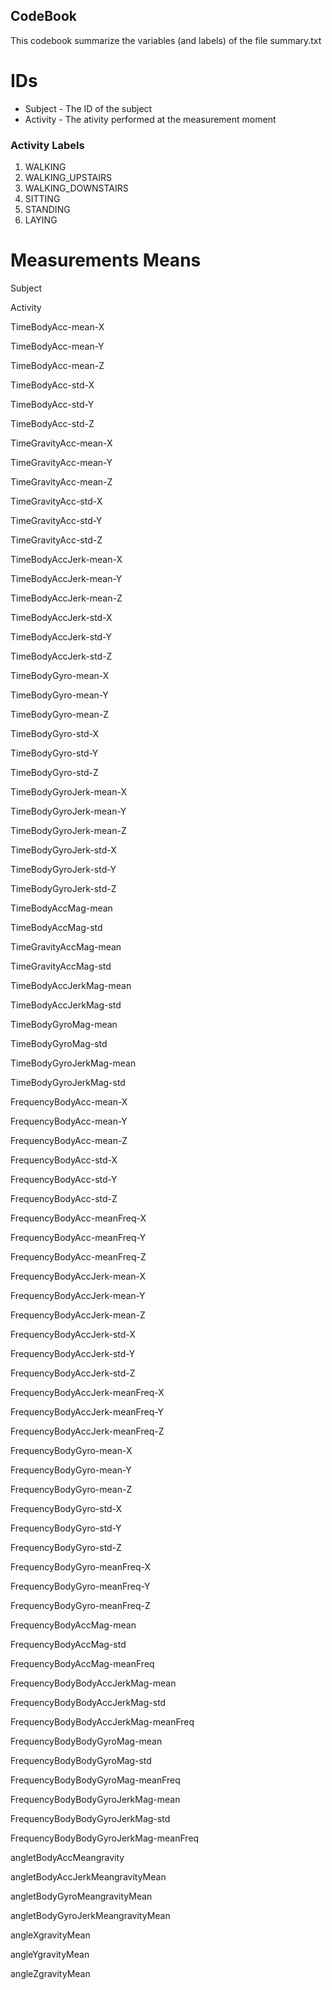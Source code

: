 ## CodeBook
This codebook summarize the variables (and labels) of the file summary.txt

# IDs
* Subject - The ID of the subject
* Activity - The ativity performed at the measurement moment

### Activity Labels
1. WALKING
2. WALKING_UPSTAIRS
3. WALKING_DOWNSTAIRS
4. SITTING
5. STANDING
6. LAYING


# Measurements Means
Subject

Activity

TimeBodyAcc-mean-X

TimeBodyAcc-mean-Y

TimeBodyAcc-mean-Z

TimeBodyAcc-std-X

TimeBodyAcc-std-Y

TimeBodyAcc-std-Z

TimeGravityAcc-mean-X

TimeGravityAcc-mean-Y

TimeGravityAcc-mean-Z

TimeGravityAcc-std-X

TimeGravityAcc-std-Y

TimeGravityAcc-std-Z

TimeBodyAccJerk-mean-X

TimeBodyAccJerk-mean-Y

TimeBodyAccJerk-mean-Z

TimeBodyAccJerk-std-X

TimeBodyAccJerk-std-Y

TimeBodyAccJerk-std-Z

TimeBodyGyro-mean-X

TimeBodyGyro-mean-Y

TimeBodyGyro-mean-Z

TimeBodyGyro-std-X

TimeBodyGyro-std-Y

TimeBodyGyro-std-Z

TimeBodyGyroJerk-mean-X

TimeBodyGyroJerk-mean-Y

TimeBodyGyroJerk-mean-Z

TimeBodyGyroJerk-std-X

TimeBodyGyroJerk-std-Y

TimeBodyGyroJerk-std-Z

TimeBodyAccMag-mean

TimeBodyAccMag-std

TimeGravityAccMag-mean

TimeGravityAccMag-std

TimeBodyAccJerkMag-mean

TimeBodyAccJerkMag-std

TimeBodyGyroMag-mean

TimeBodyGyroMag-std

TimeBodyGyroJerkMag-mean

TimeBodyGyroJerkMag-std

FrequencyBodyAcc-mean-X

FrequencyBodyAcc-mean-Y

FrequencyBodyAcc-mean-Z

FrequencyBodyAcc-std-X

FrequencyBodyAcc-std-Y

FrequencyBodyAcc-std-Z

FrequencyBodyAcc-meanFreq-X

FrequencyBodyAcc-meanFreq-Y

FrequencyBodyAcc-meanFreq-Z

FrequencyBodyAccJerk-mean-X

FrequencyBodyAccJerk-mean-Y

FrequencyBodyAccJerk-mean-Z

FrequencyBodyAccJerk-std-X

FrequencyBodyAccJerk-std-Y

FrequencyBodyAccJerk-std-Z

FrequencyBodyAccJerk-meanFreq-X

FrequencyBodyAccJerk-meanFreq-Y

FrequencyBodyAccJerk-meanFreq-Z

FrequencyBodyGyro-mean-X

FrequencyBodyGyro-mean-Y

FrequencyBodyGyro-mean-Z

FrequencyBodyGyro-std-X

FrequencyBodyGyro-std-Y

FrequencyBodyGyro-std-Z

FrequencyBodyGyro-meanFreq-X

FrequencyBodyGyro-meanFreq-Y

FrequencyBodyGyro-meanFreq-Z

FrequencyBodyAccMag-mean

FrequencyBodyAccMag-std

FrequencyBodyAccMag-meanFreq

FrequencyBodyBodyAccJerkMag-mean

FrequencyBodyBodyAccJerkMag-std

FrequencyBodyBodyAccJerkMag-meanFreq

FrequencyBodyBodyGyroMag-mean

FrequencyBodyBodyGyroMag-std

FrequencyBodyBodyGyroMag-meanFreq

FrequencyBodyBodyGyroJerkMag-mean

FrequencyBodyBodyGyroJerkMag-std

FrequencyBodyBodyGyroJerkMag-meanFreq

angletBodyAccMeangravity

angletBodyAccJerkMeangravityMean

angletBodyGyroMeangravityMean

angletBodyGyroJerkMeangravityMean

angleXgravityMean

angleYgravityMean

angleZgravityMean


